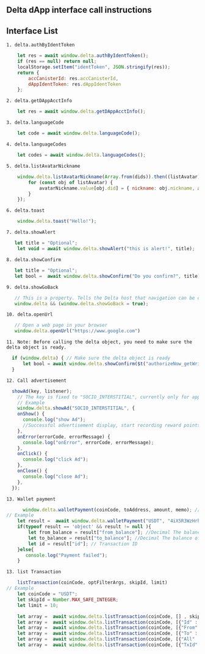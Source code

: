 ## Delta dApp interface call instructions

## Interface List

    1. delta.authByIdentToken
```javascript
    let res = await window.delta.authByIdentToken();
    if (res == null) return null;
    localStorage.setItem("identToken", JSON.stringify(res));
    return {
        accCanisterId: res.accCanisterId,
        dAppIdentToken: res.dAppIdentToken
    };
 ```

    2. delta.getDAppAcctInfo
```javascript
    let res = await window.delta.getDAppAcctInfo();
 ```
    3. delta.languageCode
```javascript
    let code = await window.delta.languageCode();
```
    4. delta.languageCodes
```javascript
    let codes = await window.delta.languageCodes();
```
    5. delta.listAvatarNickname
```javascript
    window.delta.listAvatarNickname(Array.from(dids)).then((listAvatar) => {
        for (const obj of listAvatar) {
            avatarNickname.value[obj.did] = { nickname: obj.nickname, avatarSrc: obj.avatarSrc };
        }
    });
```
    6. delta.toast
```javascript
    window.delta.toast("Hello!");
```

    7. delta.showAlert
```javascript
   let title = "Optional";
    let void = await window.delta.showAlert("this is alert!", title);
```

    8. delta.showConfirm
```javascript
   let title = "Optional";
   let bool =  await window.delta.showConfirm("Do you confirm?", title);
```

    9. delta.showGoBack
```javascript
   // This is a property. Tells the Delta host that navigation can be controlled using the device's Back key
   window.delta && (window.delta.showGoBack = true);
```

    10. delta.openUrl
```javascript
   // Open a web page in your browser
   window.delta.openUrl("https://www.google.com")
```

    11. Note: Before calling the delta object, you need to make sure the delta object is ready.
  ```javascript
    if (window.delta) { // Make sure the delta object is ready
        let bool = await window.delta.showConfirm($t("authorizeNow_getWritePermission"), title);
    }
```  

    12. Call advertisement
```javascript
  showAd(key, listener);
    // The key is fixed to "SOCIO_INTERSTITIAL", currently only for application SOCIO
    // Example
    window.delta.showAd("SOCIO_INTERSTITIAL", {
    onShow() {
      console.log("show Ad");
      //Successful advertisement display, start recording reward points
    },
    onError(errorCode, errorMessage) {
      console.log("onError", errorCode, errorMessage);
    },
    onClick() {
      console.log("click Ad");
    },
    onClose() {
      console.log("close Ad");
    },
  });
```
    13. Wallet payment

```javascript
      window.delta.walletPayment(coinCode, toAddress, amount, memo); // memo Maximum length of 32 characters
// Example
    let result =  await window.delta.walletPayment("USDT", "4iX5R3WzHrhZKk52M", 0.1, "Test");
    if(typeof result == 'object' && result != null ){
        let from_balance = result["from_balance"]; //Decimal The balance after payment to the sending address
        let to_balance = result["to_balance"]; //Decimal The balance of the receiving address after receiving the payment
        let id = result["id"]; // Transaction ID
    }else{
       console.log("Payment failed"); 
    }
```
    13. list Transaction
```javascript    
    listTransaction(coinCode, optFilterArgs, skipId, limit)
// Example
    let coinCode = "USDT";
    let skipId = Number.MAX_SAFE_INTEGER;
    let limit = 10;

    let array =  await window.delta.listTransaction(coinCode, [] , skipId, limit); // Query records without filtering conditions
    let array =  await window.delta.listTransaction(coinCode, [{"Id" : 100}] , skipId, limit); // The query filter is transaction id
    let array =  await window.delta.listTransaction(coinCode, [{"From" : "4iX5R3WzHrhZKk52M"}] , skipId, limit); // The query filter condition is From address
    let array =  await window.delta.listTransaction(coinCode, [{"To" : "4iX5R3WzHrhZKk52M"}] , skipId, limit); // The query filter condition is To address
    let array =  await window.delta.listTransaction(coinCode, [{"All" : "4iX5R3WzHrhZKk52M"}] , skipId, limit); // Filter conditions: From address or To address
    let array =  await window.delta.listTransaction(coinCode, [{"TxId" : "a4bb4ba5ff1173a360699469c4ca0632bd224daaa698bdb2ac4b22f811dfb146"}] , skipId, limit); // The filtering condition is the cross-chain transaction TxId

```









